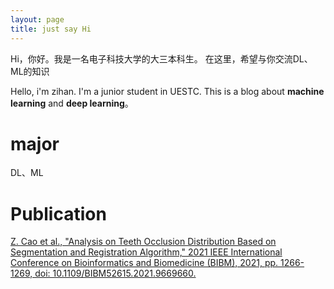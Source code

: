 ```yaml
---
layout: page
title: just say Hi
---
```




Hi，你好。我是一名电子科技大学的大三本科生。
在这里，希望与你交流DL、ML的知识

Hello, i'm zihan. I'm a junior student in UESTC. This is a blog about **machine learning** and **deep learning**。

# major

DL、ML

# Publication
[Z. Cao et al., "Analysis on Teeth Occlusion Distribution Based on Segmentation and Registration Algorithm," 2021 IEEE International Conference on Bioinformatics and Biomedicine (BIBM), 2021, pp. 1266-1269, doi: 10.1109/BIBM52615.2021.9669660.](https://ieeexplore.ieee.org/document/9669660)


